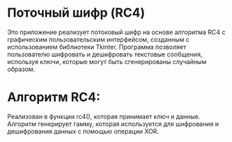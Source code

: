# Поточный шифр (RC4)

Это приложение реализует потоковый шифр на основе алгоритма RC4 с графическим пользовательским интерфейсом, созданным с использованием библиотеки Tkinter. 
Программа позволяет пользователю шифровать и дешифровать текстовые сообщения, используя ключи, которые могут быть сгенерированы случайным образом.
# Алгоритм RC4:
Реализован в функции rc4(), которая принимает ключ и данные. Алгоритм генерирует гамму, которая используется для шифрования и дешифрования данных с помощью операции XOR.


